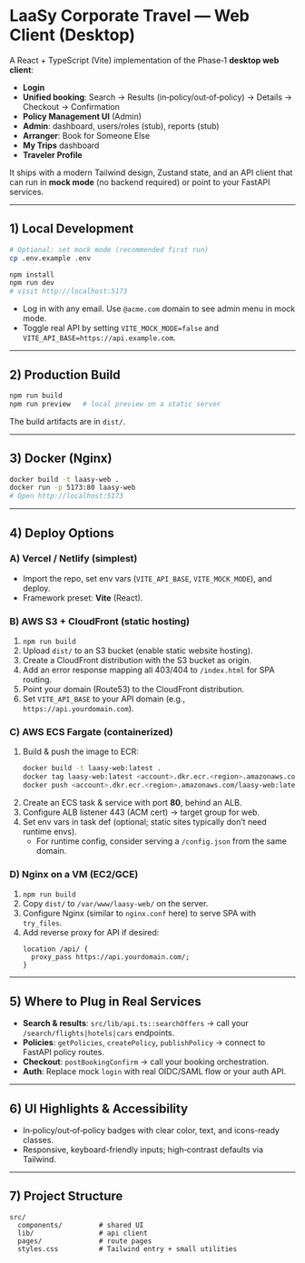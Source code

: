 # LaaSy Corporate Travel — Web Client (Desktop)

A React + TypeScript (Vite) implementation of the Phase‑1 **desktop web client**:

- **Login**
- **Unified booking**: Search → Results (in‑policy/out‑of‑policy) → Details → Checkout → Confirmation
- **Policy Management UI** (Admin)
- **Admin**: dashboard, users/roles (stub), reports (stub)
- **Arranger**: Book for Someone Else
- **My Trips** dashboard
- **Traveler Profile**

It ships with a modern Tailwind design, Zustand state, and an API client that can
run in **mock mode** (no backend required) or point to your FastAPI services.

---

## 1) Local Development

```bash
# Optional: set mock mode (recommended first run)
cp .env.example .env

npm install
npm run dev
# visit http://localhost:5173
```

- Log in with any email. Use `@acme.com` domain to see admin menu in mock mode.
- Toggle real API by setting `VITE_MOCK_MODE=false` and `VITE_API_BASE=https://api.example.com`.

---

## 2) Production Build

```bash
npm run build
npm run preview   # local preview on a static server
```

The build artifacts are in `dist/`.

---

## 3) Docker (Nginx)

```bash
docker build -t laasy-web .
docker run -p 5173:80 laasy-web
# Open http://localhost:5173
```

---

## 4) Deploy Options

### A) Vercel / Netlify (simplest)
- Import the repo, set env vars (`VITE_API_BASE`, `VITE_MOCK_MODE`), and deploy.
- Framework preset: **Vite** (React).

### B) AWS S3 + CloudFront (static hosting)
1. `npm run build`
2. Upload `dist/` to an S3 bucket (enable static website hosting).
3. Create a CloudFront distribution with the S3 bucket as origin.
4. Add an error response mapping all 403/404 to `/index.html` for SPA routing.
5. Point your domain (Route53) to the CloudFront distribution.
6. Set `VITE_API_BASE` to your API domain (e.g., `https://api.yourdomain.com`).

### C) AWS ECS Fargate (containerized)
1. Build & push the image to ECR:
   ```bash
   docker build -t laasy-web:latest .
   docker tag laasy-web:latest <account>.dkr.ecr.<region>.amazonaws.com/laasy-web:latest
   docker push <account>.dkr.ecr.<region>.amazonaws.com/laasy-web:latest
   ```
2. Create an ECS task & service with port **80**, behind an ALB.
3. Configure ALB listener 443 (ACM cert) → target group for web.
4. Set env vars in task def (optional; static sites typically don’t need runtime envs).
   - For runtime config, consider serving a `/config.json` from the same domain.

### D) Nginx on a VM (EC2/GCE)
1. `npm run build`
2. Copy `dist/` to `/var/www/laasy-web/` on the server.
3. Configure Nginx (similar to `nginx.conf` here) to serve SPA with `try_files`.
4. Add reverse proxy for API if desired:
   ```nginx
   location /api/ {
     proxy_pass https://api.yourdomain.com/;
   }
   ```

---

## 5) Where to Plug in Real Services

- **Search & results**: `src/lib/api.ts::searchOffers` → call your `/search/flights|hotels|cars` endpoints.  
- **Policies**: `getPolicies`, `createPolicy`, `publishPolicy` → connect to FastAPI policy routes.  
- **Checkout**: `postBookingConfirm` → call your booking orchestration.  
- **Auth**: Replace mock `login` with real OIDC/SAML flow or your auth API.

---

## 6) UI Highlights & Accessibility

- In‑policy/out‑of‑policy badges with clear color, text, and icons-ready classes.
- Responsive, keyboard-friendly inputs; high‑contrast defaults via Tailwind.

---

## 7) Project Structure

```
src/
  components/         # shared UI
  lib/                # api client
  pages/              # route pages
  styles.css          # Tailwind entry + small utilities
```
